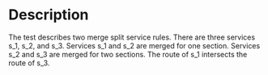 # Description
The test describes two merge split service rules. There are three services s_1, s_2, and s_3. Services s_1 and s_2 are merged for one section. Services s_2 and s_3 are merged for two sections. The route of s_1 intersects the route of s_3.